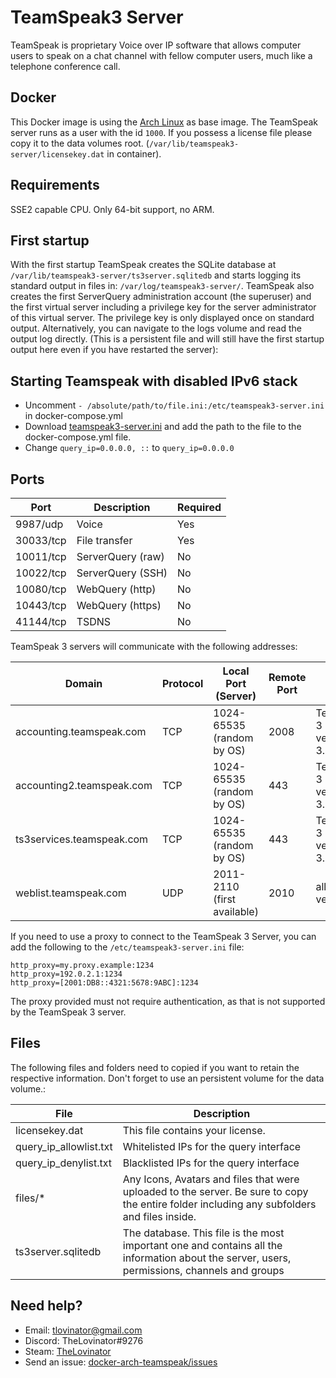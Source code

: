 # TeamSpeak3 Server

TeamSpeak is proprietary Voice over IP software that allows computer users to speak on a chat channel with fellow computer users, much like a telephone conference call.

## Docker

This Docker image is using the [Arch Linux](https://hub.docker.com/_/archlinux/) as base image. The TeamSpeak server runs as a user with the id `1000`.
If you possess a license file please copy it to the data volumes root. (`/var/lib/teamspeak3-server/licensekey.dat` in container).

## Requirements

SSE2 capable CPU. Only 64-bit support, no ARM.

## First startup

With the first startup TeamSpeak creates the SQLite database at `/var/lib/teamspeak3-server/ts3server.sqlitedb` and starts logging its standard output in files in: `/var/log/teamspeak3-server/`. TeamSpeak also creates the first ServerQuery administration account (the superuser) and the first virtual server including a privilege key for the server administrator of this virtual server. The privilege key is only displayed once on standard output. Alternatively, you can navigate to the logs volume and read the output log directly. (This is a persistent file and will still have the first startup output here even if you have restarted the server):

## Starting Teamspeak with disabled IPv6 stack

- Uncomment `- /absolute/path/to/file.ini:/etc/teamspeak3-server.ini` in docker-compose.yml
- Download [teamspeak3-server.ini](https://github.com/archlinux/svntogit-community/blob/packages/teamspeak3-server/trunk/teamspeak3-server.ini) and add the path to the file to the docker-compose.yml file.
- Change `query_ip=0.0.0.0, ::` to `query_ip=0.0.0.0`

## Ports

| Port      | Description       | Required |
| --------- | ----------------- | -------- |
| 9987/udp  | Voice             | Yes      |
| 30033/tcp | File transfer     | Yes      |
| 10011/tcp | ServerQuery (raw) | No       |
| 10022/tcp | ServerQuery (SSH) | No       |
| 10080/tcp | WebQuery (http)   | No       |
| 10443/tcp | WebQuery (https)  | No       |
| 41144/tcp | TSDNS             | No       |

TeamSpeak 3 servers will communicate with the following addresses:

| Domain                    | Protocol | Local Port (Server)         | Remote Port | Notes                             |
| ------------------------- | -------- | --------------------------- | ----------- | --------------------------------- |
| accounting.teamspeak.com  | TCP      | 1024-65535 (random by OS)   | 2008        | TeamSpeak 3 Server versions 3.0.x |
| accounting2.teamspeak.com | TCP      | 1024-65535 (random by OS)   | 443         | TeamSpeak 3 Server versions 3.1.x |
| ts3services.teamspeak.com | TCP      | 1024-65535 (random by OS)   | 443         | TeamSpeak 3 Server versions 3.1.x |
| weblist.teamspeak.com     | UDP      | 2011-2110 (first available) | 2010        | all server versions               |

If you need to use a proxy to connect to the TeamSpeak 3 Server, you can add the following to the `/etc/teamspeak3-server.ini` file:

    http_proxy=my.proxy.example:1234
    http_proxy=192.0.2.1:1234
    http_proxy=[2001:DB8::4321:5678:9ABC]:1234

The proxy provided must not require authentication, as that is not supported by the TeamSpeak 3 server.

## Files

The following files and folders need to copied if you want to retain the respective information. Don't forget to use an persistent volume for the data volume.:

| File                   | Description                                                                                                                                  |
| ---------------------- | -------------------------------------------------------------------------------------------------------------------------------------------- |
| licensekey.dat         | This file contains your license.                                                                                                             |
| query_ip_allowlist.txt | Whitelisted IPs for the query interface                                                                                                      |
| query_ip_denylist.txt  | Blacklisted IPs for the query interface                                                                                                      |
| files/\*               | Any Icons, Avatars and files that were uploaded to the server. Be sure to copy the entire folder including any subfolders and files inside.  |
| ts3server.sqlitedb     | The database. This file is the most important one and contains all the information about the server, users, permissions, channels and groups |

## Need help?

- Email: [tlovinator@gmail.com](mailto:tlovinator@gmail.com)
- Discord: TheLovinator#9276
- Steam: [TheLovinator](https://steamcommunity.com/id/TheLovinator/)
- Send an issue: [docker-arch-teamspeak/issues](https://github.com/TheLovinator1/docker-arch-teamspeak/issues)
